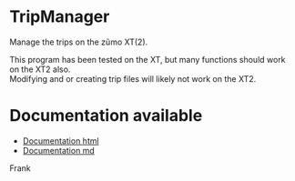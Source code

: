 # TripManager
Manage the trips on the z&#0361;mo XT(2).

This program has been tested on the XT, but many functions should work on the XT2 also.<br>
Modifying and or creating trip files will likely not work on the XT2.

# Documentation available

 - [Documentation html](https://htmlpreview.github.io/?https://github.com/FrankBijnen/TripManager/blob/main/TripManager/docs/README.md)
 - [Documentation md](TripManager/docs/README.md)

Frank


